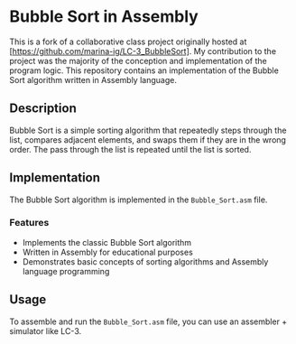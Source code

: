 # Bubble Sort in Assembly

This is a fork of a collaborative class project originally hosted at [https://github.com/marina-ig/LC-3_BubbleSort]. My contribution to the project was the majority of the conception and implementation of the program logic.
This repository contains an implementation of the Bubble Sort algorithm written in Assembly language.

## Description

Bubble Sort is a simple sorting algorithm that repeatedly steps through the list, compares adjacent elements, and swaps them if they are in the wrong order. The pass through the list is repeated until the list is sorted.

## Implementation

The Bubble Sort algorithm is implemented in the `Bubble_Sort.asm` file. 

### Features

- Implements the classic Bubble Sort algorithm
- Written in Assembly for educational purposes
- Demonstrates basic concepts of sorting algorithms and Assembly language programming

## Usage

To assemble and run the `Bubble_Sort.asm` file, you can use an assembler + simulator like LC-3.

